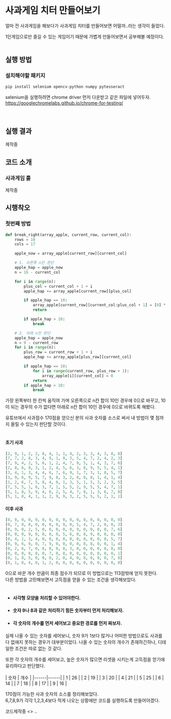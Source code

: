 ﻿# 사과게임 치터 만들어보기

얼마 전 사과게임을 해보다가 사과게임 치터를 만들어보면 어떨까..라는 생각이 들었다.  

1인게임으로만 즐길 수 있는 게임이기 때문에 가볍게 만들어보면서 공부해볼 예정이다.  
<br>
## 실행 방법
### 설치해야할 패키지
```bash
pip install selenium opencv-python numpy pytesseract
```
selenium을 실행하려면 chrome driver 먼저 다운받고 같은 파일에 넣어두자.  
https://googlechromelabs.github.io/chrome-for-testing/
<br><br><br>
## 실행 결과
제작중 
## 코드 소개
### 사과게임 룰
제작중
## 시행착오
### 첫번째 방법
```python
def break_right(array_apple, current_row, current_col):
    rows = 10
    cols = 17

    apple_now = array_apple[current_row][current_col]

    # 1. 오른쪽 n칸 판단
    apple_hap = apple_now
    n = 16 - current_col

    for i in range(n):
        plus_col = current_col + 1 + i
        apple_hap += array_apple[current_row][plus_col] 

        if apple_hap == 10:
            array_apple[current_row][current_col:plus_col + 1] = [0] * (plus_col - current_col + 1)
            return

        if apple_hap > 10:
            break

    # 2. 아래 n칸 판단
    apple_hap = apple_now
    n = 9 - current_row
    for i in range(n):
        plus_row = current_row + 1 + i
        apple_hap += array_apple[plus_row][current_col]

        if apple_hap == 10:
            for i in range(current_row, plus_row + 1):
                array_apple[i][current_col] = 0
            return
        if apple_hap > 10:
            break
```
가장 왼쪽부터 한 칸씩 움직여 가며 오른쪽으로 n칸 합이 10인 경우에 0으로 바꾸고,
10이 되는 경우의 수가 없다면 아래로 n칸 합이 10인 경우에 0으로 바뀌도록 해봤다.  

유튜브에서 사과점수 170점을 얻으신 분의 사과 숫자를 소스로 써서 내 방법이 몇 점까지 올릴 수 있는지 판단할 것이다.  
<br>
#### 초기 사과
```python
[2, 9, 1, 2, 2, 8, 4, 1, 1, 4, 2, 3, 3, 4, 3, 8, 8]
[7, 7, 2, 8, 3, 4, 9, 1, 9, 3, 5, 4, 7, 2, 4, 2, 3]
[7, 9, 4, 2, 5, 6, 1, 2, 4, 7, 9, 5, 1, 4, 3, 7, 6]
[2, 8, 6, 9, 3, 1, 2, 4, 5, 6, 3, 8, 9, 5, 5, 4, 1]
[3, 4, 1, 3, 4, 4, 6, 7, 6, 9, 1, 7, 3, 1, 8, 5, 7]
[3, 9, 6, 9, 5, 7, 9, 8, 3, 2, 8, 8, 8, 1, 4, 1, 4]
[1, 2, 6, 7, 5, 8, 4, 6, 1, 3, 5, 1, 5, 3, 2, 3, 5]
[7, 5, 5, 1, 6, 3, 7, 1, 5, 5, 2, 9, 5, 5, 4, 7, 1]
[5, 1, 8, 5, 9, 4, 6, 2, 5, 4, 7, 8, 1, 3, 6, 7, 8]
[5, 1, 8, 4, 1, 1, 2, 9, 9, 3, 2, 5, 5, 5, 2, 1, 1]
```
#### 이후 사과
```python
[0, 0, 0, 0, 0, 0, 0, 0, 0, 0, 0, 0, 0, 0, 0, 0, 0]
[0, 7, 0, 0, 0, 0, 0, 0, 9, 0, 5, 4, 7, 2, 0, 0, 3]
[0, 9, 0, 2, 5, 0, 0, 0, 0, 0, 9, 0, 0, 0, 0, 7, 6]
[0, 0, 0, 9, 0, 0, 0, 0, 5, 6, 0, 8, 9, 0, 0, 0, 0]
[0, 4, 1, 3, 4, 0, 0, 0, 0, 0, 0, 0, 0, 0, 0, 5, 7]
[0, 9, 6, 9, 0, 7, 9, 0, 0, 0, 0, 8, 8, 0, 0, 1, 4]
[0, 2, 6, 7, 0, 8, 0, 0, 0, 3, 0, 0, 0, 0, 0, 0, 0]
[0, 0, 0, 0, 0, 0, 7, 0, 0, 0, 0, 0, 0, 0, 0, 0, 1]
[0, 1, 8, 5, 0, 0, 0, 2, 0, 4, 0, 8, 0, 0, 0, 7, 8]
[0, 1, 8, 4, 0, 1, 2, 0, 0, 0, 0, 0, 0, 0, 0, 0, 0]
```
0으로 바꾼 개수 만큼이 최종 점수가 되므로 이 방법으로는 113점밖에 얻지 못한다.  
다른 방법을 고민해보면서 고득점을 얻을 수 있는 조건을 생각해보았다.  
<br> 
- #### 사각형 모양을 처리할 수 있어야한다. 
- #### 숫자 9나 8과 같은 처리하기 힘든 숫자부터 먼저 처리해보자.
- #### 각 숫자의 개수를 먼저 세어보고 중요한 경로를 먼저 짜보자.
실제 나올 수 있는 숫자를 세어보니, 숫자 9가 1보다 많거나 어떠한 방법으로도 사과를 다 없애지 못하는 경우가 대부분이었다.
나올 수 있는 숫자의 개수가 존재하긴하나, 디테일한 조건은 따로 없는 것 같다.  

또한 각 숫자의 개수를 세어보고, 높은 숫자가 많으면 리셋을 시키는게 고득점을 얻기에 유리하다고 판단했다.  
<br>
| 숫자 | 개수 |
|------|------|
| 1    | 26   |
| 2    | 19   |
| 3    | 20   |
| 4    | 21   |
| 5    | 25   |
| 6    | 14   |
| 7    | 18   |
| 8    | 17   |
| 9    | 16   |

170점이 가능한 사과 숫자의 소스를 정리해보았다.  
6,7,8,9가 각각 1,2,3,4보다 적게 나오는 상황에만 코드를 실행하도록 만들어야겠다.  

코드제작중 <> .. 

